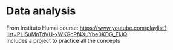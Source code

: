 # Data analysis  
From Instituto Humai course: https://www.youtube.com/playlist?list=PLISuMnTdVU-xWKGcPf4XuYbe0KDG_EIJQ  
Includes a project to practice all the concepts
